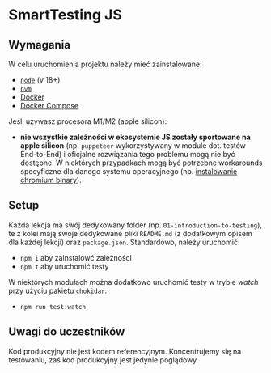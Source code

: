 # SmartTesting JS

## Wymagania

W celu uruchomienia projektu należy mieć zainstalowane:

- [`node`](https://nodejs.org/en/download/) (v 18+)
- [`nvm`](https://github.com/nvm-sh/nvm#install--update-script)
- [Docker](https://docs.docker.com/engine/install/)
- [Docker Compose](https://docs.docker.com/compose/install/)

Jeśli używasz procesora M1/M2 (apple silicon):
- **nie wszystkie zależności w ekosystemie JS zostały sportowane na apple silicon** (np. `puppeteer` wykorzystywany w module dot. testów End-to-End) i oficjalne rozwiązania tego problemu mogą nie być dostępne. W niektórych przypadkach mogą być potrzebne workarounds specyficzne dla danego systemu operacyjnego (np. [instalowanie chromium binary](https://github.com/puppeteer/puppeteer/issues/7740)).

## Setup

Każda lekcja ma swój dedykowany folder (np. `01-introduction-to-testing`), te z kolei mają swoje dedykowane pliki  `README.md` (z dodatkowym opisem dla każdej lekcji) oraz `package.json`. Standardowo, należy uruchomić:

- `npm i` aby zainstalowć zależności
- `npm t` aby uruchomić testy

W niektórych modułach można dodatkowo uruchomić testy w trybie _watch_ przy użyciu pakietu `chokidar`:

- `npm run test:watch`

## Uwagi do uczestników

Kod produkcyjny nie jest kodem referencyjnym. Koncentrujemy się na testowaniu, zaś kod produkcyjny jest jedynie poglądowy.
